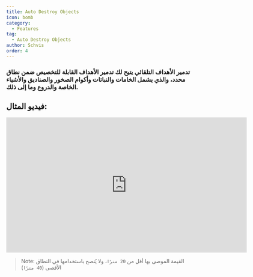 ```yaml
---
title: Auto Destroy Objects
icon: bomb
category:
  - Features
tag:
  - Auto Destroy Objects
author: Schvis
order: 4
---
```


### تدمير الأهداف التلقائي يتيح لك تدمير الأهداف القابلة للتخصيص ضمن نطاق محدد، والذي يشمل الخامات والنباتات وأكوام الصخور والصناديق والأشياء الخاصة والدروع وما إلى ذلك.

## فيديو المثال:

<div class="iframe-container"><iframe width="640" height="360" src="https://www.youtube.com/embed/3ML6s3SR8nE?list=PL5eI1Tb64p56g27qfYk7VuFTz4FK6YrKa" title="Korepi - Auto Destroy" frameborder="0" allow="accelerometer; autoplay; clipboard-write; encrypted-media; gyroscope; picture-in-picture; web-share" allowfullscreen></iframe></div>

>Note: القيمة الموصى بها أقل من `20 مترًا`، ولا يُنصح باستخدامها في النطاق الأقصى (`40 مترًا`)

